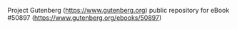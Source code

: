 Project Gutenberg (https://www.gutenberg.org) public repository for
eBook #50897 (https://www.gutenberg.org/ebooks/50897)
